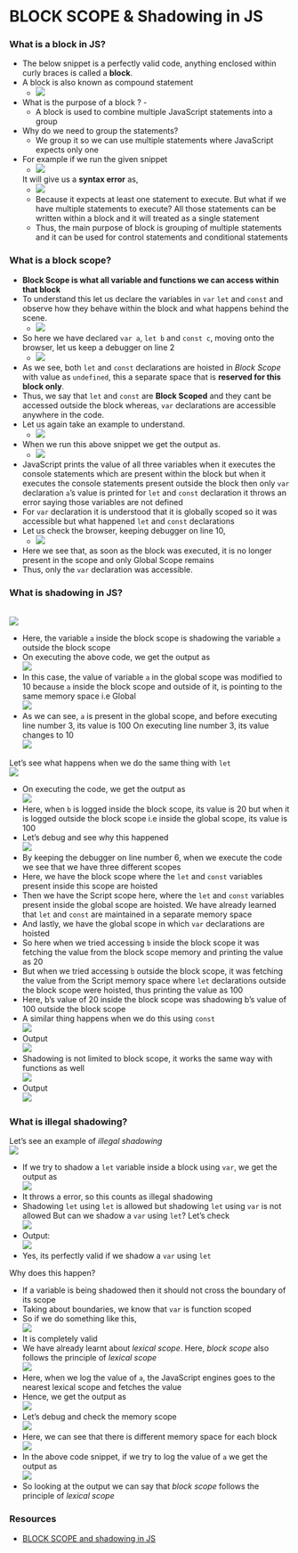 # BLOCK SCOPE & Shadowing in JS
### What is a block in JS?
- The below snippet is a perfectly valid code, anything enclosed within curly braces is called a **block**.
- A block is also known as compound statement
    - <img src="images/img1.PNG">
- What is the purpose of a block ?	-
    - A block is used to combine multiple JavaScript statements into a group
- Why do we need to group the statements?
    - We group it so we can use multiple statements where JavaScript expects only one
- For example if we run the given snippet
    - <img src="images/img2.PNG">
    It will give us a **syntax error** as,
    - <img src="images/img3.PNG">
    - Because it expects at least one statement to execute. But what if we have multiple statements to execute? All those statements can be written within a block and it will treated as a single statement
    - Thus, the main purpose of block is grouping of multiple statements and it can be used for control statements  and conditional statements
### What is a block scope?
- **Block Scope is what all variable and functions we can access within that block**
- To understand this let us declare the variables in `var` `let` and `const` and observe how they behave within the block and what happens behind the scene.
    - <img src="images/img4.PNG">
- So here we have declared `var a`, `let b` and `const c`, moving onto the browser, let us keep a debugger on line 2
    - <img src="images/img5.PNG">
- As we see, both `let` and `const` declarations are hoisted in *Block Scope* with value as `undefined`, this a separate space that is **reserved for this block only**.
- Thus,  we say that `let` and `const` are **Block Scoped** and they cant be accessed outside the block whereas, `var` declarations are accessible anywhere in the code.
- Let us again take an example to understand.
    - <img src="images/img6.PNG">
- When we run this above snippet we get the output as.
    - <img src="images/img7.PNG">
- JavaScript prints the value of all three variables when it executes the console statements which are present within the block but when it executes the console statements present outside the block then only `var` declaration `a`’s value is printed for `let` and `const` declaration it throws an error saying those variables are not defined
- For `var` declaration it is understood that it is globally scoped so it was accessible but what happened `let` and `const` declarations
- Let us check the browser, keeping debugger on line 10,
    - <img src="images/img8.PNG">
- Here we see that, as soon as the block was executed, it is no longer present in the scope and only Global Scope remains 
- Thus, only the `var` declaration was accessible.
 

 


### What is shadowing in JS?
<br><img src="images/code0.png">
- Here, the variable `a` inside the block scope is shadowing the variable `a` outside the block scope
- On executing the above code, we get the output as
<br><img src="images/output0.png">
- In this case, the value of variable `a` in the global scope was modified to 10 because `a` inside the block scope and outside of it, is pointing to the same memory space i.e Global
<br><img src="images/debug2.png">
- As we can see, `a` is present in the global scope, and before executing line number 3, its value is 100
On executing line number 3, its value changes to 10
<br><img src="images/debug3.png">

Let’s see what happens when we do the same thing with `let`
<br><img src="images/code1.png">
- On executing the code, we get the output as
<br><img src="images/output1.png">
- Here, when `b` is logged inside the block scope, its value is 20 but when it is logged outside the block scope i.e inside the global scope, its value is 100
- Let’s debug and see why this happened 
<br><img src="images/debug1.png">
- By keeping the debugger on line number 6, when we execute the code we see that we have three different scopes
- Here, we have the block scope where the `let` and `const` variables present inside this scope are hoisted
- Then we have the Script scope here, where the `let` and `const` variables present inside the global scope are hoisted. We have already learned that `let` and `const` are maintained in a separate memory space
- And lastly, we have the global scope in which `var` declarations are hoisted
- So here when we tried accessing `b` inside the block scope it was fetching the value from the block scope memory and printing the value as 20 
- But when we tried accessing `b` outside the block scope, it was fetching the value from the Script memory space where `let` declarations outside the block scope were hoisted, thus printing the value as 100
- Here, b’s value of 20 inside the block scope was shadowing b’s value of 100 outside the block scope
- A similar thing happens when we do this using `const`
<br><img src="images/code2.png">
- Output
<br><img src="images/output2.png">
- Shadowing is not limited to block scope,  it works the same way with functions as well
<br><img src="images/code3.png">
- Output
<br><img src="images/output3.png">
 ### What is illegal shadowing?
 Let’s see an example of *illegal shadowing*
<br><img src="images/code4.png">
- If we try to shadow a `let` variable inside a block using `var`, we get the output as
<br><img src="images/output4.png">
- It throws a error, so this counts as illegal shadowing 
- Shadowing `let` using `let` is allowed but shadowing `let` using `var` is not allowed
But can we shadow a `var` using `let`? Let’s check
<br><img src="images/code5.png">
- Output:
<br><img src="images/output5.png">
- Yes, its perfectly valid if we shadow a `var` using `let` 

Why does this happen?
- If a variable is being shadowed then it should not cross the boundary of its scope
- Taking about boundaries, we know that `var` is function scoped
- So if we do something like this,
<br><img src="images/code6.png">
- It is completely valid
- We have already learnt about *lexical scope*. Here, *block scope* also follows the principle of *lexical scope*
<br><img src="images/code7.png">
- Here, when we log the value of `a`, the JavaScript engines goes to the nearest lexical scope and fetches the value
- Hence, we get the output as
<br><img src="images/output7.png">
- Let’s debug and check the memory scope
<br><img src="images/debug4.png">
- Here, we can see that there is different memory space for each block
<br><img src="images/code8.png">
- In the above code snippet, if we try to log the value of `a` we get the output as
<br><img src="images/output8.png">
- So looking at the output we can say that *block scope* follows the principle of *lexical scope*

### Resources
- [BLOCK SCOPE and shadowing in JS](https://www.youtube.com/watch?v=lW_erSjyMeM&list=PLlasXeu85E9cQ32gLCvAvr9vNaUccPVNP&index=11)